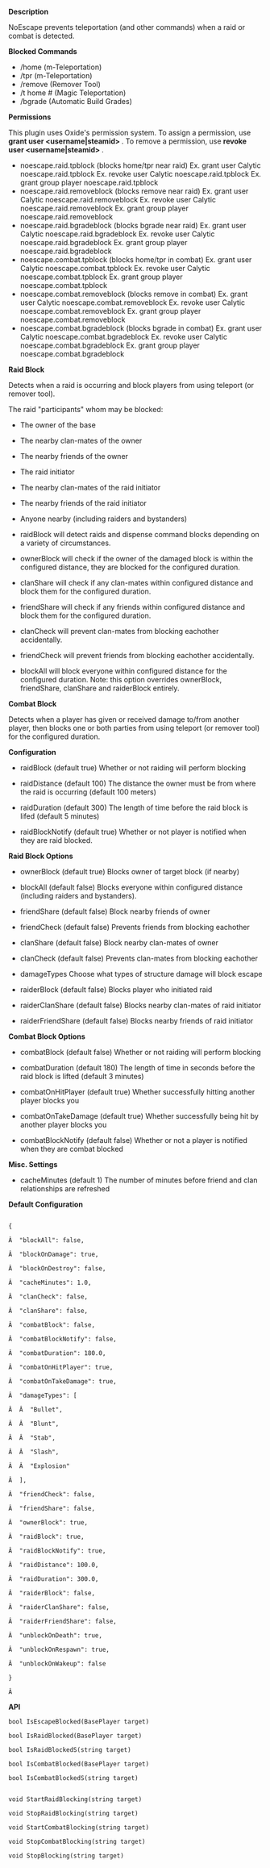 **Description** 


NoEscape prevents teleportation (and other commands) when a raid or combat is detected.

**Blocked Commands** 


* /home        (m-Teleportation)
* /tpr            (m-Teleportation)
* /remove     (Remover Tool)
* /t home #   (Magic Teleportation)
* /bgrade     (Automatic Build Grades)

**Permissions** 

This plugin uses Oxide's permission system. To assign a permission, use **grant user <username|steamid> <permission>** . To remove a permission, use **revoke user <username|steamid> <permission>** .


* noescape.raid.tpblock (blocks home/tpr near raid)
Ex. grant user Calytic noescape.raid.tpblock
Ex. revoke user Calytic noescape.raid.tpblock
Ex. grant group player noescape.raid.tpblock
* noescape.raid.removeblock (blocks remove near raid)
Ex. grant user Calytic noescape.raid.removeblock
Ex. revoke user Calytic noescape.raid.removeblock
Ex. grant group player noescape.raid.removeblock
* noescape.raid.bgradeblock (blocks bgrade near raid)
Ex. grant user Calytic noescape.raid.bgradeblock
Ex. revoke user Calytic noescape.raid.bgradeblock
Ex. grant group player noescape.raid.bgradeblock
* noescape.combat.tpblock (blocks home/tpr in combat)
Ex. grant user Calytic noescape.combat.tpblock
Ex. revoke user Calytic noescape.combat.tpblock
Ex. grant group player noescape.combat.tpblock
* noescape.combat.removeblock (blocks remove in combat)
 Ex. grant user Calytic noescape.combat.removeblock
 Ex. revoke user Calytic noescape.combat.removeblock
Ex. grant group player noescape.combat.removeblock
* noescape.combat.bgradeblock (blocks bgrade in combat)
 Ex. grant user Calytic noescape.combat.bgradeblock
 Ex. revoke user Calytic noescape.combat.bgradeblock
Ex. grant group player noescape.combat.bgradeblock

**Raid Block** 

Detects when a raid is occurring and block players from using teleport (or remover tool).


The raid "participants" whom may be blocked:

* The owner of the base
* The nearby clan-mates of the owner
* The nearby friends of the owner
* The raid initiator
* The nearby clan-mates of the raid initiator
* The nearby friends of the raid initiator
* Anyone nearby (including raiders and bystanders)

* raidBlock will detect raids and dispense command blocks depending on a variety of circumstances.
* ownerBlock will check if the owner of the damaged block is within the configured distance, they are blocked for the configured duration.
* clanShare will check if any clan-mates within configured distance and block them for the configured duration.
* friendShare will check if any friends within configured distance and block them for the configured duration.
* clanCheck will prevent clan-mates from blocking eachother accidentally.
* friendCheck will prevent friends from blocking eachother accidentally.
* blockAll will block everyone within configured distance for the configured duration. Note: this option overrides ownerBlock, friendShare, clanShare and raiderBlock entirely.

**Combat Block** 

Detects when a player has given or received damage to/from another player, then blocks one or both parties from using teleport (or remover tool) for the configured duration.

**Configuration** 


* raidBlock (default true)
Whether or not raiding will perform blocking
* raidDistance (default 100)
The distance the owner must be from where the raid is occurring (default 100 meters)

* raidDuration (default 300)
The length of time before the raid block is lifed (default 5 minutes)
* raidBlockNotify (default true)
Whether or not player is notified when they are raid blocked.

**Raid Block Options** 


* ownerBlock (default true)
Blocks owner of target block (if nearby)

* blockAll (default false)
Blocks everyone within configured distance (including raiders and bystanders).

* friendShare (default false)
Block nearby friends of owner

* friendCheck (default false)
Prevents friends from blocking eachother

* clanShare (default false)
Block nearby clan-mates of owner
* clanCheck (default false)
Prevents clan-mates from blocking eachother
* damageTypes
Choose what types of structure damage will block escape
* raiderBlock (default false)
Blocks player who initiated raid

* raiderClanShare (default false)
Blocks nearby clan-mates of raid initiator
* raiderFriendShare (default false)
Blocks nearby friends of raid initiator

**Combat Block Options** 


* combatBlock (default false)
Whether or not raiding will perform blocking
* combatDuration (default 180)
The length of time in seconds before the raid block is lifted (default 3 minutes)
* combatOnHitPlayer (default true)
Whether successfully hitting another player blocks you

* combatOnTakeDamage (default true)
Whether successfully being hit by another player blocks you
* combatBlockNotify (default false)
Whether or not a player is notified when they are combat blocked

**Misc. Settings** 


* cacheMinutes (default 1)
The number of minutes before friend and clan relationships are refreshed

**Default Configuration** 


````

{

Â  "blockAll": false,

Â  "blockOnDamage": true,

Â  "blockOnDestroy": false,

Â  "cacheMinutes": 1.0,

Â  "clanCheck": false,

Â  "clanShare": false,

Â  "combatBlock": false,

Â  "combatBlockNotify": false,

Â  "combatDuration": 180.0,

Â  "combatOnHitPlayer": true,

Â  "combatOnTakeDamage": true,

Â  "damageTypes": [

Â  Â  "Bullet",

Â  Â  "Blunt",

Â  Â  "Stab",

Â  Â  "Slash",

Â  Â  "Explosion"

Â  ],

Â  "friendCheck": false,

Â  "friendShare": false,

Â  "ownerBlock": true,

Â  "raidBlock": true,

Â  "raidBlockNotify": true,

Â  "raidDistance": 100.0,

Â  "raidDuration": 300.0,

Â  "raiderBlock": false,

Â  "raiderClanShare": false,

Â  "raiderFriendShare": false,

Â  "unblockOnDeath": true,

Â  "unblockOnRespawn": true,

Â  "unblockOnWakeup": false

}

Â 
````

**API** 

````
bool IsEscapeBlocked(BasePlayer target)

bool IsRaidBlocked(BasePlayer target)

bool IsRaidBlockedS(string target)

bool IsCombatBlocked(BasePlayer target)

bool IsCombatBlockedS(string target)


void StartRaidBlocking(string target)

void StopRaidBlocking(string target)

void StartCombatBlocking(string target)

void StopCombatBlocking(string target)

void StopBlocking(string target)
````